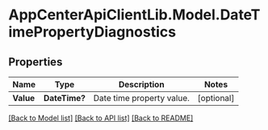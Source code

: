 # AppCenterApiClientLib.Model.DateTimePropertyDiagnostics
## Properties

Name | Type | Description | Notes
------------ | ------------- | ------------- | -------------
**Value** | **DateTime?** | Date time property value. | [optional] 

[[Back to Model list]](../README.md#documentation-for-models) [[Back to API list]](../README.md#documentation-for-api-endpoints) [[Back to README]](../README.md)

